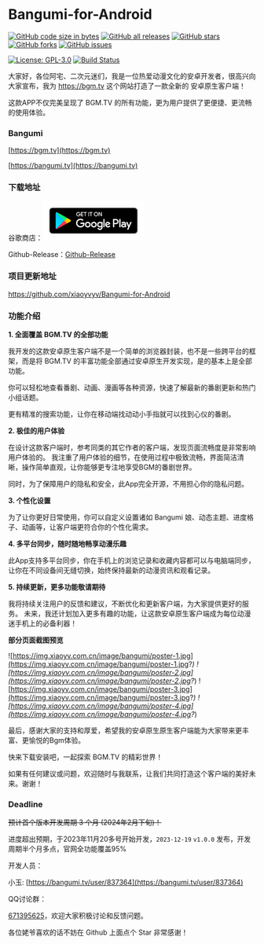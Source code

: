 # Bangumi-for-Android

[![GitHub code size in bytes](https://img.shields.io/github/repo-size/xiaoyvyv/Bangumi-for-Android)](https://github.com/xiaoyvyv/Bangumi-for-Android)
[![GitHub all releases](https://img.shields.io/github/downloads/xiaoyvyv/Bangumi-for-Android/total)](https://github.com/xiaoyvyv/Bangumi-for-Android)
[![GitHub stars](https://img.shields.io/github/stars/xiaoyvyv/Bangumi-for-Android.svg)](https://github.com/xiaoyvyv/Bangumi-for-Android)
[![GitHub forks](https://img.shields.io/github/forks/xiaoyvyv/Bangumi-for-Android.svg)](https://github.com/xiaoyvyv/Bangumi-for-Android/fork)
[![GitHub issues](https://img.shields.io/github/issues/xiaoyvyv/Bangumi-for-Android)](https://github.com/xiaoyvyv/Bangumi-for-Android/issues)

[![License: GPL-3.0](https://img.shields.io/badge/License-GPL3.0-blue.svg)](https://www.gnu.org/licenses/gpl-3.0)
[![Build Status](https://github.com/xiaoyvyv/Bangumi-for-Android/workflows/Android%20CI/badge.svg)](https://github.com/xiaoyvyv/Bangumi-for-Android/actions)

大家好，各位阿宅、二次元迷们，我是一位热爱动漫文化的安卓开发者，很高兴向大家宣布，我为 https://bgm.tv 这个网站打造了一款全新的 安卓原生客户端！

这款APP不仅完美呈现了 BGM.TV 的所有功能，更为用户提供了更便捷、更流畅的使用体验。

### Bangumi
[https://bgm.tv](https://bgm.tv)

[https://bangumi.tv](https://bangumi.tv)

### 下载地址
谷歌商店：<a href="https://play.google.com/store/apps/details?id=com.xiaoyv.bangumi"><img alt="Get it on Google Play" height="80" src="/lib-doc/images/playstore_badge.png"></a>

Github-Release：[Github-Release](https://github.com/xiaoyvyv/Bangumi-for-Android/releases)

### 项目更新地址
https://github.com/xiaoyvyv/Bangumi-for-Android

### 功能介绍

**1. 全面覆盖 BGM.TV 的全部功能**

我开发的这款安卓原生客户端不是一个简单的浏览器封装，也不是一些跨平台的框架，而是将 BGM.TV 的丰富功能全部通过安卓原生开发实现，是的基本上是全部功能。

你可以轻松地查看番剧、动画、漫画等各种资源，快速了解最新的番剧更新和热门小组话题。

更有精准的搜索功能，让你在移动端找动动小手指就可以找到心仪的番剧。

**2. 极佳的用户体验**

在设计这款客户端时，参考同类的其它作者的客户端，发现页面流畅度是非常影响用户体验的。
我注重了用户体验的细节，在使用过程中极致流畅，界面简洁清晰，操作简单直观，让你能够更专注地享受BGM的番剧世界。

同时，为了保障用户的隐私和安全，此App完全开源，不用担心你的隐私问题。

**3. 个性化设置**

为了让你更好日常使用，你可以自定义设置诸如 Bangumi 娘、动态主题、进度格子、动画等，让客户端更符合你的个性化需求。

**4. 多平台同步，随时随地畅享动漫乐趣**

此App支持多平台同步，你在手机上的浏览记录和收藏内容都可以与电脑端同步，让你在不同设备间无缝切换，始终保持最新的动漫资讯和观看记录。

**5. 持续更新，更多功能敬请期待**

我将持续关注用户的反馈和建议，不断优化和更新客户端，为大家提供更好的服务。
未来，我还计划加入更多有趣的功能，让这款安卓原生客户端成为每位动漫迷手机上的必备利器！

**部分页面截图预览**

![https://img.xiaoyv.com.cn/image/bangumi/poster-1.jpg](https://img.xiaoyv.com.cn/image/bangumi/poster-1.jpg?_)
![https://img.xiaoyv.com.cn/image/bangumi/poster-2.jpg](https://img.xiaoyv.com.cn/image/bangumi/poster-2.jpg?_)
![https://img.xiaoyv.com.cn/image/bangumi/poster-3.jpg](https://img.xiaoyv.com.cn/image/bangumi/poster-3.jpg?_)
![https://img.xiaoyv.com.cn/image/bangumi/poster-4.jpg](https://img.xiaoyv.com.cn/image/bangumi/poster-4.jpg?_)

最后，感谢大家的支持和厚爱，希望我的安卓原生原生客户端能为大家带来更丰富、更愉悦的Bgm体验。

快来下载安装吧，一起探索 BGM.TV 的精彩世界！

如果有任何建议或问题，欢迎随时与我联系，让我们共同打造这个客户端的美好未来。谢谢！

### Deadline
~~预计首个版本开发周期 3 个月 (2024年2月下旬)！~~

进度超出预期，于2023年11月20多号开始开发，`2023-12-19` `v1.0.0` 发布，开发周期半个月多点，官网全功能覆盖95%

开发人员：

小玉: [https://bangumi.tv/user/837364](https://bangumi.tv/user/837364)

QQ讨论群：

[671395625](https://qm.qq.com/q/YomiSMeyUs)，欢迎大家积极讨论和反馈问题。

各位姥爷喜欢的话不妨在 Github 上面点个 Star 非常感谢！
